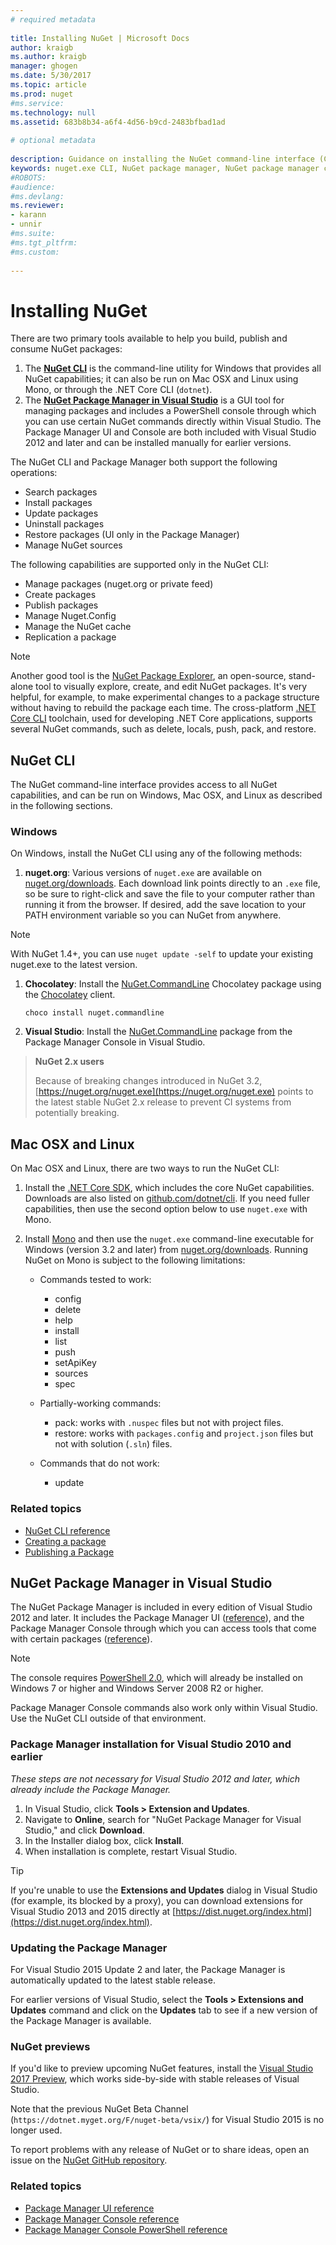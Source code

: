 ```yaml
--- 
# required metadata 
 
title: Installing NuGet | Microsoft Docs
author: kraigb 
ms.author: kraigb 
manager: ghogen 
ms.date: 5/30/2017
ms.topic: article 
ms.prod: nuget 
#ms.service: 
ms.technology: null 
ms.assetid: 683b8b34-a6f4-4d56-b9cd-2483bfbad1ad 
 
# optional metadata 
 
description: Guidance on installing the NuGet command-line interface (CLI) and the NuGet Package Manager for Visual Studio.
keywords: nuget.exe CLI, NuGet package manager, NuGet package manager console, NuGet for Visual Studio, NuGet beta channel
#ROBOTS: 
#audience: 
#ms.devlang: 
ms.reviewer:  
- karann 
- unnir 
#ms.suite:  
#ms.tgt_pltfrm: 
#ms.custom: 
 
---
```


# Installing NuGet

There are two primary tools available to help you build, publish and consume NuGet packages:

1. The [**NuGet CLI**](#nuget-cli) is the command-line utility for Windows that provides all NuGet capabilities; it can also be run on Mac OSX and Linux using Mono, or through the .NET Core CLI (`dotnet`).
1. The [**NuGet Package Manager in Visual Studio**](#nuget-package-manager-in-visual-studio) is a GUI tool for managing packages and includes a PowerShell console through which you can use certain NuGet commands directly within Visual Studio. The Package Manager UI and Console are both included with Visual Studio 2012 and later and can be installed manually for earlier versions.

The NuGet CLI and Package Manager both support the following operations:

- Search packages
- Install packages
- Update packages
- Uninstall packages
- Restore packages (UI only in the Package Manager)
- Manage NuGet sources

The following capabilities are supported only in the NuGet CLI:

- Manage packages (nuget.org or private feed)
- Create packages 
- Publish packages
- Manage Nuget.Config
- Manage the NuGet cache
- Replication a package

> [!Note]
> Another good tool is the [NuGet Package Explorer](https://github.com/NuGetPackageExplorer/NuGetPackageExplorer), an open-source, stand-alone tool to visually explore, create, and edit NuGet packages. It's very helpful, for example, to make experimental changes to a package structure without having to rebuild the package each time.
> The cross-platform [.NET Core CLI](https://docs.microsoft.com/dotnet/articles/core/tools/index#installation) toolchain, used for developing .NET Core applications, supports several NuGet commands, such as delete, locals, push, pack, and restore. 


## NuGet CLI

The NuGet command-line interface provides access to all NuGet capabilities, and can be run on Windows, Mac OSX, and Linux as described in the following sections.

### Windows

On Windows, install the NuGet CLI using any of the following methods:

1. **nuget.org**: Various versions of `nuget.exe` are available on [nuget.org/downloads](https://nuget.org/downloads). Each download link points directly to an `.exe` file, so be sure to right-click and save the file to your computer rather than running it from the browser. If desired, add the save location to your PATH environment variable so you can NuGet from anywhere.

> [!Note]
> With NuGet 1.4+, you can use `nuget update -self` to update your existing nuget.exe to the latest version.


1. **Chocolatey**: Install the [NuGet.CommandLine](http://chocolatey.org/packages/NuGet.CommandLine) Chocolatey package using the [Chocolatey](http://chocolatey.org) client. 

    ```
    choco install nuget.commandline
    ```
    
1. **Visual Studio**: Install the [NuGet.CommandLine](http://www.nuget.org/packages/NuGet.CommandLine/) package from the Package Manager Console in Visual Studio.

> **NuGet 2.x users**
>
> Because of breaking changes introduced in NuGet 3.2, [https://nuget.org/nuget.exe](https://nuget.org/nuget.exe) points to the latest stable NuGet 2.x release to prevent CI systems from potentially breaking.

<a name="compatibility-with-mono"></a>

## Mac OSX and Linux

On Mac OSX and Linux, there are two ways to run the NuGet CLI:

1. Install the [.NET Core SDK](https://www.microsoft.com/net/download/core), which includes the core NuGet capabilities. Downloads are also listed on [github.com/dotnet/cli](https://github.com/dotnet/cli). If you need fuller capabilities, then use the second option below to use `nuget.exe` with Mono.

1. Install [Mono](http://www.mono-project.com/docs/getting-started/install/) and then use the `nuget.exe` command-line executable for Windows (version 3.2 and later) from [nuget.org/downloads](https://nuget.org/downloads). Running NuGet on Mono is subject to the following limitations:

    - Commands tested to work:
        - config
        - delete
        - help
        - install
        - list
        - push
        - setApiKey
        - sources
        - spec

    - Partially-working commands:
        - pack: works with `.nuspec` files but not with project files.
        - restore: works with `packages.config` and `project.json` files but not with solution (`.sln`) files.

    - Commands that do not work:
        - update


### Related topics

- [NuGet CLI reference](../tools/nuget-exe-cli-reference.md)
- [Creating a package](../create-packages/creating-a-package.md)
- [Publishing a Package](../create-packages/publish-a-package.md)


## NuGet Package Manager in Visual Studio

The NuGet Package Manager is included in every edition of Visual Studio 2012 and later. It includes the Package Manager UI ([reference](../tools/package-manager-ui.md)), and the Package Manager Console through which you can access tools that come with certain packages ([reference](../tools/package-manager-console.md)).

> [!Note]
> The console requires [PowerShell 2.0](http://support.microsoft.com/kb/968929), which will already be installed on Windows 7 or higher and Windows Server 2008 R2 or higher.
>
> Package Manager Console commands also work only within Visual Studio. Use the NuGet CLI outside of that environment.


### Package Manager installation for Visual Studio 2010 and earlier

*These steps are not necessary for Visual Studio 2012 and later, which already include the Package Manager.*

1. In Visual Studio, click **Tools > Extension and Updates**.
1. Navigate to **Online**, search for "NuGet Package Manager for Visual Studio," and click **Download**.
1. In the Installer dialog box, click **Install**.
1. When installation is complete, restart Visual Studio.

> [!Tip]
> If you're unable to use the **Extensions and Updates** dialog in Visual Studio (for example, its blocked by a proxy), you can download extensions for Visual Studio 2013 and 2015 directly at [https://dist.nuget.org/index.html](https://dist.nuget.org/index.html).

### Updating the Package Manager

For Visual Studio 2015 Update 2 and later, the Package Manager is automatically updated to the latest stable release.

For earlier versions of Visual Studio, select the **Tools > Extensions and Updates** command and click on the **Updates** tab to see if a new version of the Package Manager is available.  

### NuGet previews

If you'd like to preview upcoming NuGet features, install the [Visual Studio 2017 Preview](https://www.visualstudio.com/vs/preview/), which works side-by-side with stable releases of Visual Studio.

Note that the previous NuGet Beta Channel (`https://dotnet.myget.org/F/nuget-beta/vsix/`) for Visual Studio 2015 is no longer used.

To report problems with any release of NuGet or to share ideas, open an issue on the [NuGet GitHub repository](https://github.com/Nuget/Home).

### Related topics

- [Package Manager UI reference](../tools/package-manager-ui.md)
- [Package Manager Console reference](../tools/package-manager-console.md)
- [Package Manager Console PowerShell reference](../tools/powershell-reference.md)